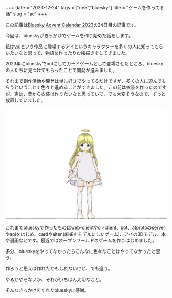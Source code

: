 +++
date = "2023-12-24"
tags = ["ue5","bluesky"]
title = "ゲームを作ってる話"
slug = "ac"
+++

この記事は[Bluesky Advent Calendar 2023](https://adventar.org/calendars/9470)の24日目の記事です。

今回は、blueskyがきっかけでゲームを作り始めた話をします。

私は[yui](https://yui.syui.ai/)という作品に登場するアイというキャラクターを多くの人に知ってもらいたいなと思って、物語を作ったりお絵描きをしてきました。

2023年にblueskyでbotにしてカードゲームとして登場させたところ、blueskyの人たちに見つけてもらったことで開発が進みました。

それまで創作活動や開発は単に好きでやってるだけですが、多くの人に遊んでもらうということで色々と進めることができました。この前は衣装を作ったのですが、実は、昔から衣装は作りたいなと思っていて、でも大変そうなので、ずっと放置していました。

![](https://raw.githubusercontent.com/syui/img/master/other/ue5_ai_20231224_0002.png)

これまでblueskyで作ったものはweb-clientやcli-client、bot、atprotoのserverやapiをはじめ、cardやaiten(麻雀をモデルにしたゲーム)、アイの3Dモデル、本や漫画などです。最近ではオープンワールドのゲームを作りはじめました。

多分、blueskyをやってなかったらこんなに色々なことはやってなかったと思う。

作ろうと思えば作れたかもしれないけど、でも違う。

やるかやらないか、それがいちばん大切なこと。

そんなきっかけをくれたblueskyに感謝。

